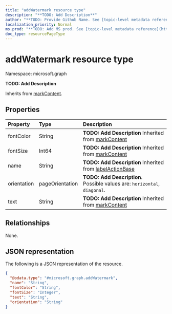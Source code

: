 ```yaml
---
title: "addWatermark resource type"
description: "**TODO: Add Description**"
author: "**TODO: Provide Github Name. See [topic-level metadata reference](https://msgo.azurewebsites.net/add/document/guidelines/metadata.html#topic-level-metadata)**"
localization_priority: Normal
ms.prod: "**TODO: Add MS prod. See [topic-level metadata reference](https://msgo.azurewebsites.net/add/document/guidelines/metadata.html#topic-level-metadata)**"
doc_type: resourcePageType
---
```


# addWatermark resource type

Namespace: microsoft.graph



**TODO: Add Description**


Inherits from [markContent](../resources/markcontent.md).

## Properties
|Property|Type|Description|
|:---|:---|:---|
|fontColor|String|**TODO: Add Description** Inherited from [markContent](../resources/markcontent.md)|
|fontSize|Int64|**TODO: Add Description** Inherited from [markContent](../resources/markcontent.md)|
|name|String|**TODO: Add Description** Inherited from [labelActionBase](../resources/labelactionbase.md)|
|orientation|pageOrientation|**TODO: Add Description**. Possible values are: `horizontal`, `diagonal`.|
|text|String|**TODO: Add Description** Inherited from [markContent](../resources/markcontent.md)|

## Relationships
None.

## JSON representation
The following is a JSON representation of the resource.
<!-- {
  "blockType": "resource",
  "@odata.type": "microsoft.graph.addWatermark"
}
-->
``` json
{
  "@odata.type": "#microsoft.graph.addWatermark",
  "name": "String",
  "fontColor": "String",
  "fontSize": "Integer",
  "text": "String",
  "orientation": "String"
}
```


